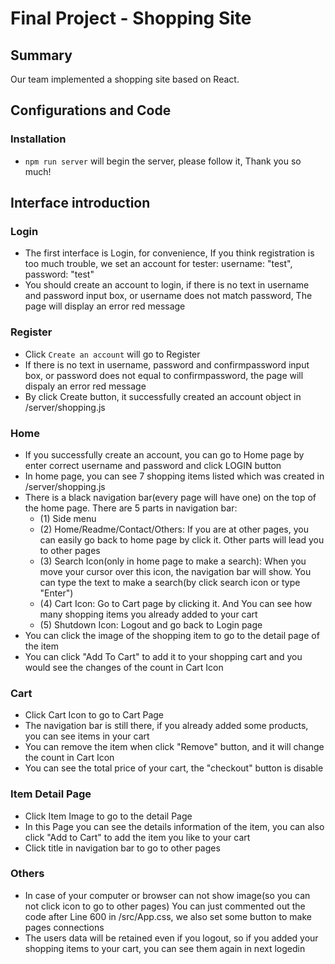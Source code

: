 # Final Project - Shopping Site 

## Summary
Our team implemented a shopping site based on React. 

## Configurations and Code

### Installation
* `npm run server` will begin the server, please follow it, Thank you so much!

## Interface introduction

### Login
* The first interface is Login, for convenience, If you think registration is too much trouble, we set an account for tester: username: "test", password: "test"
* You should create an account to login, if there is no text in username and password input box, or username does not match password, The page will display an error red message

### Register
* Click `Create an account` will go to Register
* If there is no text in username, password and confirmpassword input box, or password does not equal to confirmpassword, the page will dispaly an error red message
* By click Create button, it successfully created an account object in /server/shopping.js

### Home
* If you successfully create an account, you can go to Home page by enter correct username and password and click LOGIN button
* In home page, you can see 7 shopping items listed which was created in /server/shopping.js
* There is a black navigation bar(every page will have one) on the top of the home page. There are 5 parts in navigation bar:
  * (1) Side menu
  * (2) Home/Readme/Contact/Others: If you are at other pages, you can easily go back to home page by click it. Other parts will lead you to other pages
  * (3) Search Icon(only in home page to make a search): When you move your cursor over this icon, the navigation bar will show.       You can type the text to make a search(by click search icon or type "Enter")
  * (4) Cart Icon: Go to Cart page by clicking it. And You can see how many shopping items you already added to your cart
  * (5) Shutdown Icon: Logout and go back to Login page
* You can click the image of the shopping item to go to the detail page of the item
* You can click "Add To Cart" to add it to your shopping cart and you would see the changes of the count in Cart Icon

### Cart
* Click Cart Icon to go to Cart Page
* The navigation bar is still there, if you already added some products, you can see items in your cart
* You can remove the item when click "Remove" button, and it will change the count in Cart Icon
* You can see the total price of your cart, the "checkout" button is disable

### Item Detail Page
* Click Item Image to go to the detail Page
* In this Page you can see the details information of the item, you can also click "Add to Cart" to add the item you like to your cart
* Click title in navigation bar to go to other pages
  
### Others
* In case of your computer or browser can not show image(so you can not click icon to go to other pages) You can just commented out the code after Line 600 in /src/App.css, we also set some button to make pages connections
* The users data will be retained even if you logout, so if you added your shopping items to your cart, you can see them again in next logedin
